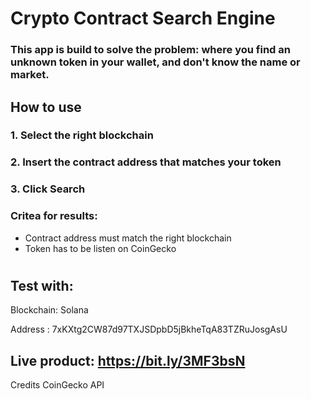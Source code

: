 # Crypto Contract Search Engine

### This app is build to solve the problem: where you find an unknown token in your wallet, and don't know the name or market.

## How to use

### 1. Select the right blockchain

### 2. Insert the contract address that matches your token

### 3. Click Search

### Critea for results:
- Contract address must match the right blockchain
- Token has to be listen on CoinGecko
#
## Test with:

 Blockchain: Solana

 Address : 7xKXtg2CW87d97TXJSDpbD5jBkheTqA83TZRuJosgAsU

## Live product: https://bit.ly/3MF3bsN
Credits CoinGecko API
